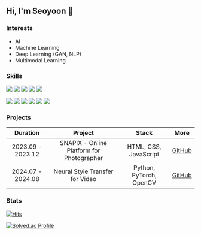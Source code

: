 ## Hi, I'm Seoyoon 👋

### Interests
* AI
* Machine Learning
* Deep Learning (GAN, NLP)
* Multimodal Learning

### Skills
<img src="https://img.shields.io/badge/-Python-3776AB?style=flat-square&logo=Python&logoColor=white"/> <img src="https://img.shields.io/badge/-R-276DC3?style=flat-square&logo=R&logoColor=white">
<img src="https://img.shields.io/badge/-HTML-E34F26?style=flat-square&logo=HTML5&logoColor=white"/>  <img src="https://img.shields.io/badge/-CSS-1572B6?style=flat-square&logo=CSS3&logoColor=white"/>  <img src="https://img.shields.io/badge/-JavaScript-F7DF1E?style=flat-square&logo=JavaScript&logoColor=white"/>

<img src="https://img.shields.io/badge/-PyTorch-EE4C2C?style=flat-square&logo=PyTorch&logoColor=white">  <img src="https://img.shields.io/badge/-TensorFlow-FF6F00?style=flat-square&logo=TensorFlow&logoColor=white">  <img src="https://img.shields.io/badge/-NumPy-013243?style=flat-square&logo=NumPy&logoColor=white">  <img src="https://img.shields.io/badge/-Pandas-150458?style=flat-square&logo=Pandas&logoColor=white">  <img src="https://img.shields.io/badge/-scikit--learn-F7931E?style=flat-square&logo=scikit-learn&logoColor=white">  <img src="https://img.shields.io/badge/-OpenCV-5C3EE8?style=flat-square&logo=OpenCV&logoColor=white">

### Projects

<table>
  <thead align = "center">
    <tr>
      <th>Duration</th>
      <th>Project</th>
      <th>Stack</th>
      <th>More</th>
    </tr>
  </thead>
  <tbody align = "center">
    <tr>
      <td>2023.09 - 2023.12</td>
      <td>
        SNAPIX - Online Platform for Photographer
      </td>
      <td>
        HTML, CSS, JavaScript
      </td>
      <td>
        <a href="https://github.com/APPS-sookmyung/2023-SNAPIX">GitHub</a>
      </td>
    </tr>
    <tr> 
      <td>2024.07 - 2024.08</td>
      <td>
        Neural Style Transfer for Video
      </td>
      <td>
        Python, PyTorch, OpenCV
      </td>
      <td>
        <a href="https://github.com/choiseoyoon0330/NST-Video">GitHub</a>
      </td>
    </tr>
  </tbody>
</table>

### Stats
[![Hits](https://hits.seeyoufarm.com/api/count/incr/badge.svg?url=https%3A%2F%2Fgithub.com%2Fchoiseoyoon0330&count_bg=%2379C83D&title_bg=%23555555&icon=&icon_color=%23E7E7E7&title=hits&edge_flat=false)](https://hits.seeyoufarm.com)

[![Solved.ac Profile](http://mazassumnida.wtf/api/v2/generate_badge?boj=kkirook)](https://solved.ac/kkirook/)


